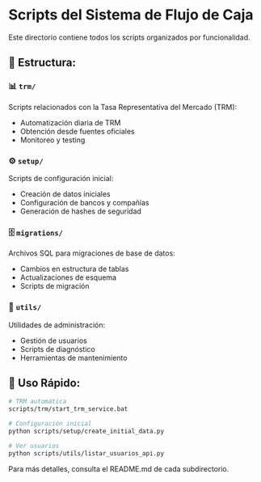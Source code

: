 # Scripts del Sistema de Flujo de Caja

Este directorio contiene todos los scripts organizados por funcionalidad.

## 📁 **Estructura:**

### 📊 **`trm/`**
Scripts relacionados con la Tasa Representativa del Mercado (TRM):
- Automatización diaria de TRM
- Obtención desde fuentes oficiales
- Monitoreo y testing

### ⚙️ **`setup/`**
Scripts de configuración inicial:
- Creación de datos iniciales
- Configuración de bancos y compañías
- Generación de hashes de seguridad

### 🗄️ **`migrations/`**
Archivos SQL para migraciones de base de datos:
- Cambios en estructura de tablas
- Actualizaciones de esquema
- Scripts de migración

### 🔧 **`utils/`**
Utilidades de administración:
- Gestión de usuarios
- Scripts de diagnóstico
- Herramientas de mantenimiento

## 🚀 **Uso Rápido:**

```bash
# TRM automática
scripts/trm/start_trm_service.bat

# Configuración inicial
python scripts/setup/create_initial_data.py

# Ver usuarios
python scripts/utils/listar_usuarios_api.py
```

Para más detalles, consulta el README.md de cada subdirectorio.
